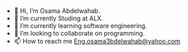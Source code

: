 - 👋 Hi, I’m Osama Abdelwahab.
- 👀 I’m currently Studing at ALX.
- 🌱 I’m currently learning software engineering.
- 💞️ I’m looking to collaborate on programming.
- 📫 How to reach me Eng.osama3bdelwahab@yahoo.com

<!---
0sama/0sama is a ✨ special ✨ repository because its `README.md` (this file) appears on your GitHub profile.
You can click the Preview link to take a look at your changes.
--->
